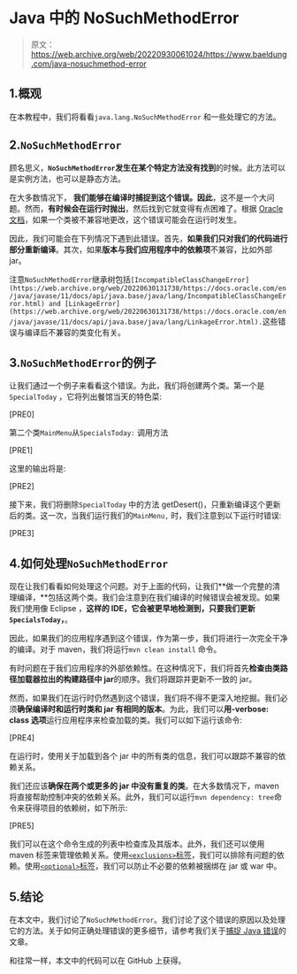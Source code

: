 # Java 中的 NoSuchMethodError

> 原文：<https://web.archive.org/web/20220930061024/https://www.baeldung.com/java-nosuchmethod-error>

## 1.概观

在本教程中，我们将看看`java.lang.NoSuchMethodError` 和一些处理它的方法。

## 2.`NoSuchMethodError`

顾名思义，**`NoSuchMethodError`发生在某个特定方法没有找到**的时候。此方法可以是实例方法，也可以是静态方法。

在大多数情况下， **我们能够在编译时捕捉到这个错误。因此**，这不是一个大问题。然而，**有时候会在运行时抛出**，然后找到它就变得有点困难了。根据 [Oracle 文档](https://web.archive.org/web/20220630131738/https://docs.oracle.com/en/java/javase/11/docs/api/java.base/java/lang/NoSuchMethodError.html)，如果一个类被不兼容地更改，这个错误可能会在运行时发生。

因此，我们可能会在下列情况下遇到此错误。首先，**如果我们只对我们的代码进行部分重新编译**。其次，如果**版本与我们应用程序中的依赖项**不兼容，比如外部 jar。

注意`NoSuchMethodError`继承树包括`[IncompatibleClassChangeError](https://web.archive.org/web/20220630131738/https://docs.oracle.com/en/java/javase/11/docs/api/java.base/java/lang/IncompatibleClassChangeError.html) and [LinkageError](https://web.archive.org/web/20220630131738/https://docs.oracle.com/en/java/javase/11/docs/api/java.base/java/lang/LinkageError.html).`这些错误与编译后不兼容的类变化有关。

## 3.`NoSuchMethodError`的例子

让我们通过一个例子来看看这个错误。为此，我们将创建两个类。第一个是`SpecialToday` ，它将列出餐馆当天的特色菜:

[PRE0]

第二个类`MainMenu`从`SpecialsToday:` 调用方法

[PRE1]

这里的输出将是:

[PRE2]

接下来，我们将删除`SpecialToday` 中的方法 getDesert()，只重新编译这个更新后的类。这一次，当我们运行我们的`MainMenu,` 时，我们注意到以下运行时错误:

[PRE3]

## 4.如何处理`NoSuchMethodError`

现在让我们看看如何处理这个问题。对于上面的代码，让我们**做一个完整的清理编译，**包括这两个类。我们会注意到在我们编译的时候错误会被发现。如果我们使用像 Eclipse ，**这样的 IDE，它会被更早地检测到，只要我们更新`SpecialsToday`，**。

因此，如果我们的应用程序遇到这个错误，作为第一步，我们将进行一次完全干净的编译。对于 maven，我们将运行`mvn clean install` 命令。

有时问题在于我们应用程序的外部依赖性。在这种情况下，我们将首先**检查由类路径加载器拉出的构建路径中 jar**的顺序。我们将跟踪并更新不一致的 jar。

然而，如果我们在运行时仍然遇到这个错误，我们将不得不更深入地挖掘。我们必须**确保编译时和运行时类和 jar 有相同的版本**。为此，我们可以**用-verbose: class 选项**运行应用程序来检查加载的类。我们可以如下运行该命令:

[PRE4]

在运行时，使用关于加载到各个 jar 中的所有类的信息，我们可以跟踪不兼容的依赖关系。

我们还应该**确保在两个或更多的 jar 中没有重复的类**。在大多数情况下，maven 将直接帮助控制冲突的依赖关系。此外，我们可以运行`mvn dependency: tree`命令来获得项目的依赖树，如下所示:

[PRE5]

我们可以在这个命令生成的列表中检查库及其版本。此外，我们还可以使用 maven 标签来管理依赖关系。使用[`<exclusions>`标签](/web/20220630131738/https://www.baeldung.com/maven-version-collision)，我们可以排除有问题的依赖。使用[`<optional>`标签](/web/20220630131738/https://www.baeldung.com/maven-optional-dependency)，我们可以防止不必要的依赖被捆绑在 jar 或 war 中。

## 5.结论

在本文中，我们讨论了`NoSuchMethodError`。我们讨论了这个错误的原因以及处理它的方法。关于如何正确处理错误的更多细节，请参考我们关于[捕捉 Java 错误](/web/20220630131738/https://www.baeldung.com/java-error-catch)的文章。

和往常一样，本文中的代码可以在 GitHub 上获得。